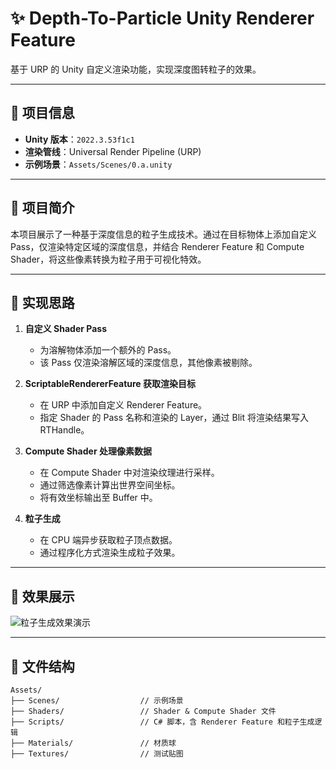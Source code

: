 # ✨ Depth-To-Particle Unity Renderer Feature

基于 URP 的 Unity 自定义渲染功能，实现深度图转粒子的效果。

---

## 📘 项目信息

- **Unity 版本**：`2022.3.53f1c1`
- **渲染管线**：Universal Render Pipeline (URP)
- **示例场景**：`Assets/Scenes/0.a.unity`

---

## 🎯 项目简介

本项目展示了一种基于深度信息的粒子生成技术。通过在目标物体上添加自定义 Pass，仅渲染特定区域的深度信息，并结合 Renderer Feature 和 Compute Shader，将这些像素转换为粒子用于可视化特效。

---

## 🧠 实现思路

1. **自定义 Shader Pass**
   - 为溶解物体添加一个额外的 Pass。
   - 该 Pass 仅渲染溶解区域的深度信息，其他像素被剔除。

2. **ScriptableRendererFeature 获取渲染目标**
   - 在 URP 中添加自定义 Renderer Feature。
   - 指定 Shader 的 Pass 名称和渲染的 Layer，通过 Blit 将渲染结果写入 RTHandle。

3. **Compute Shader 处理像素数据**
   - 在 Compute Shader 中对渲染纹理进行采样。
   - 通过筛选像素计算出世界空间坐标。
   - 将有效坐标输出至 Buffer 中。

4. **粒子生成**
   - 在 CPU 端异步获取粒子顶点数据。
   - 通过程序化方式渲染生成粒子效果。

---

## 🧪 效果展示

![粒子生成效果演示](./Assets/Temp/Show.gif)

---

## 📁 文件结构

```plaintext
Assets/
├── Scenes/                  // 示例场景
├── Shaders/                 // Shader & Compute Shader 文件
├── Scripts/                 // C# 脚本，含 Renderer Feature 和粒子生成逻辑
├── Materials/               // 材质球
├── Textures/                // 测试贴图
